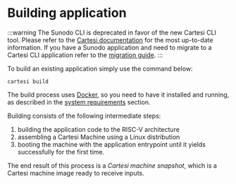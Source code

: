 # Building application

:::warning
The Sunodo CLI is deprecated in favor of the new Cartesi CLI tool. Please refer to the [Cartesi documentation](https://docs.cartesi.io) for the most up-to-date information. If you have a Sunodo application and need to migrate to a Cartesi CLI application refer to the [migration guide](/guide/introduction/migrating).
:::

To build an existing application simply use the command below:

```shell
cartesi build
```

The build process uses [Docker](https://www.docker.com/), so you need to have it installed and running, as described in the [system requirements](../introduction/installing#system-requirements) section.

Building consists of the following intermediate steps:

1. building the application code to the RISC-V architecture
2. assembling a Cartesi Machine using a Linux distribution
3. booting the machine with the application entrypoint until it yields successfully for the first time.

The end result of this process is a _Cartesi machine snapshot_, which is a Cartesi machine image ready to receive inputs.
